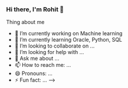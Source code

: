 ### Hi there, I'm Rohit 👋

Thing about me
- 🔭 I’m currently working on Machine learning
- 🌱 I’m currently learning Oracle, Python, SQL
- 👯 I’m looking to collaborate on ...
- 🤔 I’m looking for help with ...
- 💬 Ask me about ...
- 📫 How to reach me: ...
- 😄 Pronouns: ...
- ⚡ Fun fact: ...
-->
